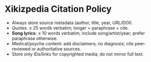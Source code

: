 # Xikizpedia Citation Policy
- Always store source metadata (author, title, year, URL/DOI).
- Quotes: ≤ 25 words verbatim; longer = paraphrase + cite.
- **Song lyrics**: ≤ 10 words verbatim; include song/artist/year; prefer paraphrase otherwise.
- Medical/psyche content: add disclaimers; no diagnosis; cite peer-reviewed or authoritative sources.
- Store only IDs/links for copyrighted media; do not mirror full text.